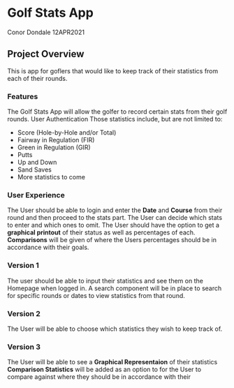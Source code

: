 # Golf Stats App
Conor Dondale 12APR2021

## Project Overview
This is app for goflers that would like to keep track of their statistics from each of their rounds.

### Features
The Golf Stats App will allow the golfer to record certain stats from their golf rounds.
User Authentication
Those statistics include, but are not limited to:
* Score (Hole-by-Hole and/or Total)
* Fairway in Regulation (FIR)
* Green in Regulation (GIR)
* Putts
* Up and Down
* Sand Saves
* More statistics to come

### User Experience
The User should be able to login and enter the **Date** and **Course** from their round and then proceed to the stats part.
The User can decide which stats to enter and which ones to omit.
The User should have the option to get a **graphical printout** of their status as well as percentages of each.
**Comparisons** will be given of where the Users percentages should be in accordance with their goals.

### Version 1
The user should be able to input their statistics and see them on the Homepage when logged in.
A search component will be in place to search for specific rounds or dates to view statistics from that round.

### Version 2
The User will be able to choose which statistics they wish to keep track of.

### Version 3
The User will be able to see a **Graphical Representaion** of their statistics
**Comparison Statistics** will be added as an option to for the User to compare against where they should be in accordance with their 